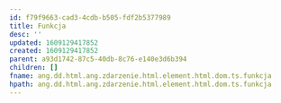```yaml
---
id: f79f9663-cad3-4cdb-b505-fdf2b5377989
title: Funkcja
desc: ''
updated: 1609129417852
created: 1609129417852
parent: a93d1742-87c5-40db-8c76-e140e3d6b394
children: []
fname: ang.dd.html.ang.zdarzenie.html.element.html.dom.ts.funkcja
hpath: ang.dd.html.ang.zdarzenie.html.element.html.dom.ts.funkcja
---
```




